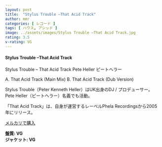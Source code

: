 ```yaml
---
layout: post
title:  "Stylus Trouble –That Acid Track"
author: mmr
categories: [ レコード ]
tags: [ ハウス, アシッド ]
image: ../assets/images/Stylus Trouble –That Acid Track.jpg
rating: 3.5
v-rating: VG
---
```


#### Stylus Trouble –That Acid Track

Stylus Trouble – That Acid Track
Pete Heller ピートヘラー

A.  That Acid Track (Main Mix)
B.  That Acid Track (Dub Version)

Stylus Trouble（Peter Kenneth Heller）はUK出身のDJ / プロデューサー。Pete Heller（ピートヘラー）名義でも活動。

「That Acid Track」は、自身が運営するレーベルPhela Recordingsから2005年にリリース。

[メルカリで購入](https://jp.mercari.com/item/m97976702543)

<div class="mt-4 mb-4 d-flex align-items-center">
<strong class="mr-1">盤質: VG</strong>
</div>
<div class="mt-4 mb-4 d-flex align-items-center">
<strong class="mr-1">ジャケット: VG</strong>
</div>

